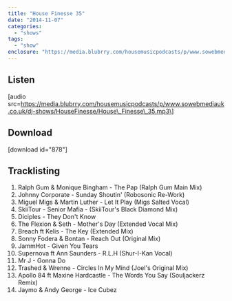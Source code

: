 ```yaml
---
title: "House Finesse 35"
date: "2014-11-07"
categories: 
  - "shows"
tags: 
  - "show"
enclosure: "https://media.blubrry.com/housemusicpodcasts/p/www.sowebmediauk.co.uk/dj-shows/HouseFinesse/House_Finesse_35.mp3 0 audio/mpeg "
---
```


## Listen

\[audio src=https://media.blubrry.com/housemusicpodcasts/p/www.sowebmediauk.co.uk/dj-shows/HouseFinesse/House\_Finesse\_35.mp3\]

## Download

\[download id="878"\]

## Tracklisting

1. Ralph Gum & Monique Bingham - The Pap (Ralph Gum Main Mix)
2. Johnny Corporate - Sunday Shoutin' (Robosonic Re-Work)
3. Miguel Migs & Martin Luther - Let It Play (Migs Salted Vocal)
4. SkiiTour - Senior Mafia - (SkiiTour's Black Diamond Mix)
5. Diciples - They Don't Know
6. The Flexion & Seth - Mother's Day (Extended Vocal Mix)
7. Breach ft Kelis - The Key (Extended Mix)
8. Sonny Fodera & Bontan - Reach Out (Original Mix)
9. JammHot - Given You Tears
10. Supernova ft Ann Saunders - R.L.H (Shur-I-Kan Vocal)
11. Mr J - Gonna Do
12. Trashed & Wrenne - Circles In My Mind (Joel's Original Mix)
13. Apollo 84 ft Maxine Hardcastle - The Words You Say (Souljackerz Remix)
14. Jaymo & Andy George - Ice Cubez

